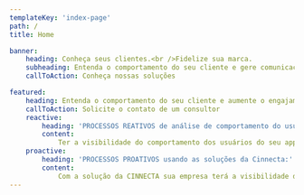 ```yaml
---
templateKey: 'index-page'
path: /
title: Home

banner: 
    heading: Conheça seus clientes.<br />Fidelize sua marca.
    subheading: Entenda o comportamento do seu cliente e gere comunicação personalizada, assertiva e eficaz.
    callToAction: Conheça nossas soluções

featured:
    heading: Entenda o comportamento do seu cliente e aumente o engajamento nos canais digitais móveis
    callToAction: Solicite o contato de um consultor
    reactive:
        heading: 'PROCESSOS REATIVOS de análise de comportamento do usuário:'
        content: 
            Ter a visibilidade do comportamento dos usuários do seu app é um dos maiores desafios atuais das empresas. Analisar o comportamento e segmentar a base de usuários de acordo com as experiências e o perfil de consumo de cada um é uma necessidade para permitir comunicação mais assertiva e garantir maior engajamento com sua marca. Processos tradicionais de identificação de comportamento e coleta de feedback de clientes são reativos, feitos por amostragem e apresentam resultado geralmente impreciso.
    proactive:
        heading: 'PROCESSOS PROATIVOS usando as soluções da Cinnecta:'
        content:
            Com a solução da CINNECTA sua empresa terá a visibilidade do comportamento e da rotina de cada usuário. Isso permite o planejamento e geração de campanhas individualizadas e proativas para aumento de engajamento e retenção no seu app. Integrando nossa plataforma, você terá acesso a dados valiosos sobre o perfil de cada usuário e, através de uma interface gráfica amigável e intuitiva, poderá planejar as ações para minimizar o impacto de experiências negativas, investidas da concorrência ou para aumentar o engajamento.
---
```


